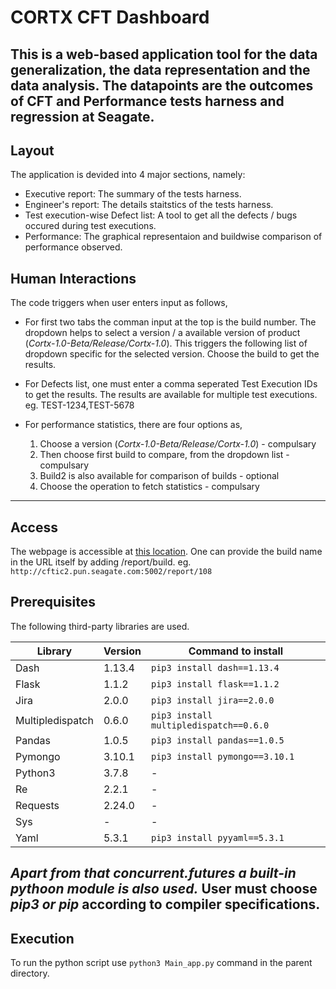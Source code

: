 # CORTX CFT Dashboard
This is a web-based application tool for the data generalization, the data representation and the data analysis. 
The datapoints are the outcomes of CFT and Performance tests harness and regression at Seagate.
---
## Layout 
The application is devided into 4 major sections, namely:
- Executive report: The summary of the tests harness.
- Engineer's report: The details staitstics of the tests harness.
- Test execution-wise Defect list: A tool to get all the defects / bugs occured during test executions.
- Performance: The graphical representaion and buildwise comparison of performance observed.

## Human Interactions
The code triggers when user enters input as follows,
- For first two tabs the comman input at the top is the build number.
	The dropdown helps to select a version / a available version of product (*Cortx-1.0-Beta/Release/Cortx-1.0*).
	This triggers the following list of dropdown specific for the selected version.
	Choose the build to get the results.
	
- For Defects list, one must enter a comma seperated Test Execution IDs to get the results.
	The results are available for multiple test executions.
	eg. TEST-1234,TEST-5678

- For performance statistics, there are four options as,
	1. Choose a version (*Cortx-1.0-Beta/Release/Cortx-1.0*) - compulsary
	2. Then choose first build to compare, from the dropdown list - compulsary
	3. Build2 is also available for comparison of builds - optional
	4. Choose the operation to fetch statistics - compulsary
---
## Access
The webpage is accessible at [this location](http://cftic2.pun.seagate.com:5002/). 
One can provide the build name in the URL itself by adding /report/build. 
eg. `http://cftic2.pun.seagate.com:5002/report/108`

## Prerequisites
The following third-party libraries are used.

| Library | Version | Command to install |
| ----------- | ----------- | ----------- |
| Dash 	| 1.13.4 | `pip3 install dash==1.13.4` |
| Flask | 1.1.2 | `pip3 install flask==1.1.2` |
| Jira | 2.0.0 | `pip3 install jira==2.0.0` |
| Multipledispatch | 0.6.0 | `pip3 install multipledispatch==0.6.0` |
| Pandas | 1.0.5 | `pip3 install pandas==1.0.5` |
| Pymongo | 3.10.1 | `pip3 install pymongo==3.10.1` |
| Python3 | 3.7.8 | - |
| Re | 2.2.1 | - |
| Requests | 2.24.0 | - |
| Sys | - | - |
| Yaml | 5.3.1 | `pip3 install pyyaml==5.3.1` |
*Apart from that concurrent.futures a built-in pythoon module is also used.*
User must choose *pip3 or pip* according to compiler specifications.
---

## Execution
To run the python script use `python3 Main_app.py` command in the parent directory.

